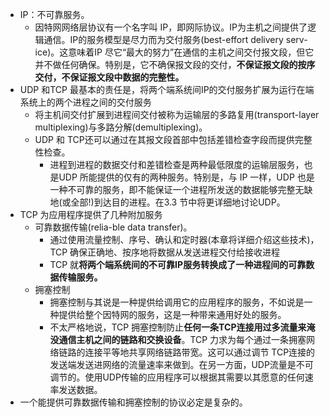 - IP：不可靠服务。
	- 因特网网络层协议有一个名字叫 IP，即网际协议。IP为主机之间提供了逻辑通信。IP的服务模型是尽力而为交付服务(best-effort delivery serv-ice)。这意味着IP 尽它“最大的努力”在通信的主机之间交付报文段，但它并不做任何确保。特别是，它不确保报文段的交付，**不保证报文段的按序交付，不保证报文段中数据的完整性。**
- UDP 和TCP 最基本的责任是，将两个端系统间IP的交付服务扩展为运行在端系统上的两个进程之间的交付服务
	- 将主机间交付扩展到进程间交付被称为运输层的多路复用(transport-layer multiplexing)与多路分解(demultiplexing)。
	- UDP 和 TCP还可以通过在其报文段首部中包括差错检查字段而提供完整性检查。
		- 进程到进程的数据交付和差错检查是两种最低限度的运输层服务，也是UDP 所能提供的仅有的两种服务。特别是，与 IP 一样，UDP 也是一种不可靠的服务，即不能保证一个进程所发送的数据能够完整无缺地(或全部!)到达目的进程。在3.3 节中将更详细地讨论UDP。
- TCP 为应用程序提供了几种附加服务
	- 可靠数据传输(relia-ble data transfer)。
		- 通过使用流量控制、序号、确认和定时器(本章将详细介绍这些技术)，TCP 确保正确地、按序地将数据从发送进程交付给接收进程
		- TCP 就**将两个端系统间的不可靠IP服务转换成了一种进程间的可靠数据传输服务。**
	- 拥塞控制
		- 拥塞控制与其说是一种提供给调用它的应用程序的服务，不如说是一种提供给整个因特网的服务，这是一种带来通用好处的服务。
		- 不太严格地说，TCP 拥塞控制防止**任何一条TCP连接用过多流量来淹没通信主机之间的链路和交换设备**。TCP 力求为每个通过一条拥塞网络链路的连接平等地共享网络链路带宽。这可以通过调节 TCP连接的发送端发送进网络的流量速率来做到。在另一方面，UDP流量是不可调节的。使用UDP传输的应用程序可以根据其需要以其愿意的任何速率发送数据。
- 一个能提供可靠数据传输和拥塞控制的协议必定是复杂的。
